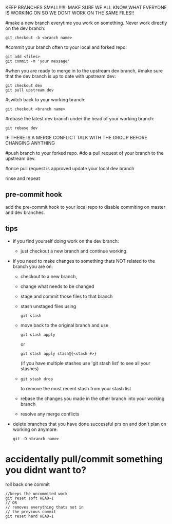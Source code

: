 KEEP BRANCHES SMALL!!!!!!
MAKE SURE WE ALL KNOW WHAT EVERYONE IS WORKING ON SO WE DONT WORK ON THE SAME FILES!!

#make a new branch everytime you work on something. Never work directly on the dev branch:

```
git checkout -b <branch name>
```

#commit your branch often to your local and forked repo:

```
git add <files>
git commit -m 'your message'
```

#when you are ready to merge in to the upstream dev branch,
#make sure that the dev branch is up to date with upstream dev:

```
git checkout dev
git pull upstream dev
```

#switch back to your working branch:

```
git checkout <branch name>
```

#rebase the latest dev branch under the head of your working branch:

```
git rebase dev
```

IF THERE IS A MERGE CONFLICT TALK WITH THE GROUP BEFORE CHANGING ANYTHING

#push branch to your forked repo.
#do a pull request of your branch to the upstream dev.

#once pull request is approved update your local dev branch

rinse and repeat

## pre-commit hook

add the pre-commit hook to your local repo to
disable commiting on master and dev branches.

## tips

- if you find yourself doing work on the dev branch:

  - just checkout a new branch and continue working.

- if you need to make changes to something thats NOT related to the branch you are on:

  - checkout to a new branch,
  - change what needs to be changed
  - stage and commit those files to that branch
  - stash unstaged files using
    ```
    git stash
    ```
  - move back to the original branch and use

    ```
    git stash apply
    ```

    or

    ```
    git stash apply stash@{<stash #>}
    ```

    (if you have multiple stashes
    use 'git stash list' to see all your stashes)

  - ```
    git stash drop
    ```

    to remove the most recent stash from your stash list

  - rebase the changes you made in the other branch into your working branch
  - resolve any merge conflicts

- delete branches that you have done successful prs on and don't plan on working on anymore:
  ```
  git -D <branch name>
  ```

# accidentally pull/commit something you didnt want to?

roll back one commit

```
//keeps the uncommited work
git reset soft HEAD~1
// OR
// removes everything thats not in
// the previous commit
git reset hard HEAD~1
```

